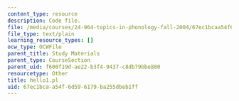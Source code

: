 ```yaml
---
content_type: resource
description: Code file.
file: /media/courses/24-964-topics-in-phonology-fall-2004/67ec1bcaa54f6d596179ba255dbeb1ff_hello1.pl
file_type: text/plain
learning_resource_types: []
ocw_type: OCWFile
parent_title: Study Materials
parent_type: CourseSection
parent_uid: f600f19d-ae22-b3f4-9437-c8db79bbe880
resourcetype: Other
title: hello1.pl
uid: 67ec1bca-a54f-6d59-6179-ba255dbeb1ff
---
```

